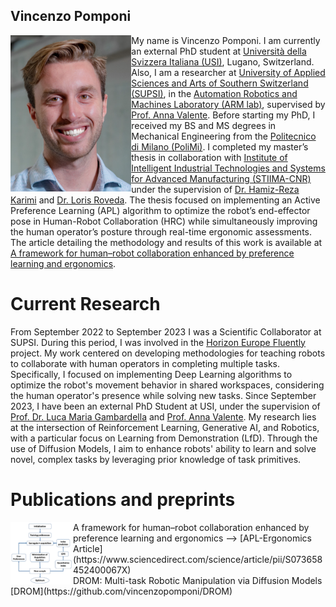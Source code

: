 ## Vincenzo Pomponi

<img align="left" height="250" src="https://github.com/vincenzopomponi/vincenzopomponi.github.io/blob/main/foto.png">

My name is Vincenzo Pomponi.
I am currently an external PhD student at [Università della Svizzera Italiana (USI)](https://www.usi.ch/en), Lugano, Switzerland. Also, I am a researcher at [University of Applied Sciences and Arts of Southern Switzerland (SUPSI)](https://www.supsi.ch/en/home), in the [Automation Robotics and Machines Laboratory (ARM lab)](https://www.supsi.ch/en/web/isteps/automation-robotics-and-machines), supervised by [Prof. Anna Valente](https://scholar.google.com/citations?hl=en&user=pO9TbIMAAAAJ&view_op=list_works&sortby=pubdate).
Before starting my PhD, I received my BS and MS degrees in Mechanical Engineering from the [Politecnico di Milano (PoliMi)](https://www.mecheng.polimi.it/?lang=en).
I completed my master’s thesis in collaboration with [Institute of Intelligent Industrial Technologies and Systems for Advanced Manufacturing (STIIMA-CNR)](https://www.stiima.cnr.it/?lang=en) under the supervision of [Dr. Hamiz-Reza Karimi](https://scholar.google.no/citations?user=YcTS0ZMAAAAJ&hl=en) and [Dr. Loris Roveda](https://scholar.google.com/citations?user=3un_pPgAAAAJ&hl=en). The thesis focused on implementing an Active Preference Learning (APL) algorithm to optimize the robot’s end-effector pose in Human-Robot Collaboration (HRC) while simultaneously improving the human operator’s posture through real-time ergonomic assessments. The article detailing the methodology and results of this work is available at [A framework for human–robot collaboration enhanced by preference learning and ergonomics](https://www.sciencedirect.com/science/article/pii/S073658452400067X).



# Current Research
From September 2022 to September 2023 I was a Scientific Collaborator at SUPSI. During this period, I was involved in the [Horizon Europe Fluently](https://www.fluently-horizonproject.eu/) project. My work centered on developing methodologies for teaching robots to collaborate with human operators in completing multiple tasks. Specifically, I focused on implementing Deep Learning algorithms to optimize the robot's movement behavior in shared workspaces, considering the human operator's presence while solving new tasks.
Since September 2023, I have been an external PhD Student at USI, under the supervision of [Prof. Dr. Luca Maria Gambardella](https://people.idsia.ch/~luca/) and [Prof. Anna Valente](https://scholar.google.com/citations?hl=en&user=pO9TbIMAAAAJ&view_op=list_works&sortby=pubdate).
My research lies at the intersection of Reinforcement Learning, Generative AI, and Robotics, with a particular focus on Learning from Demonstration (LfD). Through the use of Diffusion Models, I aim to enhance robots' ability to learn and solve novel, complex tasks by leveraging prior knowledge of task primitives.

# Publications and preprints
<img align="left" height="100" width="100" src="https://github.com/vincenzopomponi/vincenzopomponi.github.io/blob/main/APL-Ergonomics.png">
A framework for human–robot collaboration enhanced by preference learning and ergonomics --> [APL-Ergonomics Article](https://www.sciencedirect.com/science/article/pii/S073658452400067X)
<br>
DROM: Multi-task Robotic Manipulation via Diffusion Models [DROM](https://github.com/vincenzopomponi/DROM)
